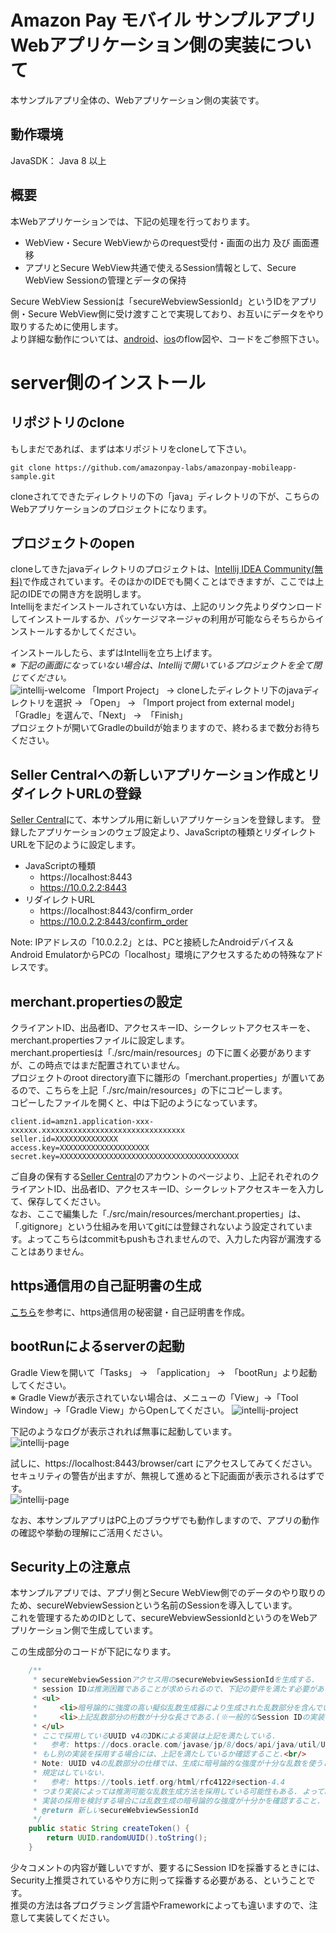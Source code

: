 # Amazon Pay モバイル サンプルアプリ Webアプリケーション側の実装について
本サンプルアプリ全体の、Webアプリケーション側の実装です。

## 動作環境
JavaSDK： Java 8 以上  

## 概要
本Webアプリケーションでは、下記の処理を行っております。
  * WebView・Secure WebViewからのrequest受付・画面の出力 及び 画面遷移
  * アプリとSecure WebView共通で使えるSession情報として、Secure WebView Sessionの管理とデータの保持  

Secure WebView Sessionは「secureWebviewSessionId」というIDをアプリ側・Secure WebView側に受け渡すことで実現しており、お互いにデータをやり取りするために使用します。  
より詳細な動作については、[android](../android/README.md)、[ios](../ios/README.md)のflow図や、コードをご参照下さい。

# server側のインストール

## リポジトリのclone
もしまだであれば、まずは本リポジトリをcloneして下さい。  
```
git clone https://github.com/amazonpay-labs/amazonpay-mobileapp-sample.git
```
cloneされてできたディレクトリの下の「java」ディレクトリの下が、こちらのWebアプリケーションのプロジェクトになります。  

## プロジェクトのopen
cloneしてきたjavaディレクトリのプロジェクトは、[Intellij IDEA Community(無料)](https://www.jetbrains.com/idea/download/)で作成されています。そのほかのIDEでも開くことはできますが、ここでは上記のIDEでの開き方を説明します。  
Intellijをまだインストールされていない方は、上記のリンク先よりダウンロードしてインストールするか、パッケージマネージャの利用が可能ならそちらからインストールするかしてください。

インストールしたら、まずはIntellijを立ち上げます。  
*※ 下記の画面になっていない場合は、Intellijで開いているプロジェクトを全て閉じてください。*  
![intellij-welcome](img/intellij_welcome.png)
「Import Project」 → cloneしたディレクトリ下のjavaディレクトリを選択 → 「Open」 → 「Import project from external model」「Gradle」を選んで、「Next」 →　「Finish」  
プロジェクトが開いてGradleのbuildが始まりますので、終わるまで数分お待ちください。  

## Seller Centralへの新しいアプリケーション作成とリダイレクトURLの登録
[Seller Central](https://sellercentral.amazon.co.jp/)にて、本サンプル用に新しいアプリケーションを登録します。
登録したアプリケーションのウェブ設定より、JavaScriptの種類とリダイレクトURLを下記のように設定します。
- JavaScriptの種類
  - https://localhost:8443
  - https://10.0.2.2:8443
- リダイレクトURL
  - https://localhost:8443/confirm_order
  - https://10.0.2.2:8443/confirm_order

Note: IPアドレスの「10.0.2.2」とは、PCと接続したAndroidデバイス＆Android EmulatorからPCの「localhost」環境にアクセスするための特殊なアドレスです。

## merchant.propertiesの設定
クライアントID、出品者ID、アクセスキーID、シークレットアクセスキーを、merchant.propertiesファイルに設定します。  
merchant.propertiesは「./src/main/resources」の下に置く必要がありますが、この時点ではまだ配置されていません。  
プロジェクトのroot directory直下に雛形の「merchant.properties」が置いてあるので、こちらを上記「./src/main/resources」の下にコピーします。  
コピーしたファイルを開くと、中は下記のようになっています。
```
client.id=amzn1.application-xxx-xxxxxx.xxxxxxxxxxxxxxxxxxxxxxxxxxxxxxxx
seller.id=XXXXXXXXXXXXXX
access.key=XXXXXXXXXXXXXXXXXXXX
secret.key=XXXXXXXXXXXXXXXXXXXXXXXXXXXXXXXXXXXXXXXX
```
ご自身の保有する[Seller Central](https://sellercentral.amazon.co.jp/)のアカウントのページより、上記それぞれのクライアントID、出品者ID、アクセスキーID、シークレットアクセスキーを入力して、保存してください。  
なお、ここで編集した「./src/main/resources/merchant.properties」は、「.gitignore」という仕組みを用いてgitには登録されないよう設定されています。よってこちらはcommitもpushもされませんので、入力した内容が漏洩することはありません。

## https通信用の自己証明書の生成
[こちら](ssl/README.md)を参考に、https通信用の秘密鍵・自己証明書を作成。  

## bootRunによるserverの起動
Gradle Viewを開いて「Tasks」 →　「application」 →　「bootRun」より起動してください。  
※ Gradle Viewが表示されていない場合は、メニューの「View」→「Tool Window」→「Gradle View」からOpenしてください。
![intellij-project](img/intellij_project.png)

下記のようなログが表示されれば無事に起動しています。  
![intellij-page](img/intellij_log.png)

試しに、https://localhost:8443/browser/cart にアクセスしてみてください。セキュリティの警告が出ますが、無視して進めると下記画面が表示されるはずです。  
![intellij-page](img/intellij_browser.png)

なお、本サンプルアプリはPC上のブラウザでも動作しますので、アプリの動作の確認や挙動の理解にご活用ください。

## Security上の注意点
本サンプルアプリでは、アプリ側とSecure WebView側でのデータのやり取りのため、secureWebviewSessionという名前のSessionを導入しています。  
これを管理するためのIDとして、secureWebviewSessionIdというのをWebアプリケーション側で生成しています。  

この生成部分のコードが下記になります。  
```java
    /**
     * secureWebviewSessionアクセス用のsecureWebviewSessionIdを生成する.
     * session IDは推測困難であることが求められるので、下記の要件を満たす必要がある.
     * <ul>
     *     <li>暗号論的に強度の高い擬似乱数生成器により生成された乱数部分を含んでいる</li>
     *     <li>上記乱数部分の桁数が十分な長さである.(※一般的なSession IDの実装で128bit前後)</li>
     * </ul>
     * ここで採用しているUUID v4のJDKによる実装は上記を満たしている.
     *   参考: https://docs.oracle.com/javase/jp/8/docs/api/java/util/UUID.html#randomUUID--
     * もし別の実装を採用する場合には、上記を満たしているか確認すること.<br/>
     * Note: UUID v4の乱数部分の仕様では、生成に暗号論的な強度が十分な乱数を使うことを推奨しているものの、
     * 規定はしていない.
     *   参考: https://tools.ietf.org/html/rfc4122#section-4.4
     * つまり実装によっては推測可能な乱数生成方法を採用している可能性もある. よって、JDK以外のUUID v4の
     * 実装の採用を検討する場合には乱数生成の暗号論的な強度が十分かを確認すること.
     * @return 新しいsecureWebviewSessionId
     */
    public static String createToken() {
        return UUID.randomUUID().toString();
    }
```

少々コメントの内容が難しいですが、要するにSession IDを採番するときには、Security上推奨されているやり方に則って採番する必要がある、ということです。  
推奨の方法は各プログラミング言語やFrameworkによっても違いますので、注意して実装してください。

